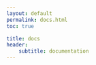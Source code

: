 ```yaml
---
layout: default
permalink: docs.html
toc: true

title: docs
header:
    subtitle: documentation
---
```


<!--
|     |     |     |     |     |     |     |     |
| :-: | :-: | :-: | :-: | :-: | :-: | :-: | :-: |
|     |  !  | \|  |  #  |  ~  |  %  |  &  |  '  |
|  (  |  )  | \*  |  +  |  ,  |  -  |  .  |  /  |
|  0  |  1  |  2  |  3  |  4  |  5  |  6  |  7  |
|  8  |  9  |  :  |  ;  |  <  |  =  |  >  |  ?  |
|  @  |  a  |  b  |  c  |  d  |  e  |  f  |  g  |
|  h  |  i  |  j  |  k  |  l  |  m  |  n  |  o  |
|  p  |  q  |  r  |  s  |  t  |  u  |  v  |  w  |
|  x  |  y  |  z  |  [  | \\  |  ]  |  ^  | \_  |
-->

